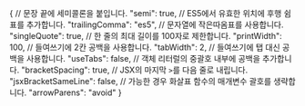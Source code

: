 {
  // 문장 끝에 세미콜론을 붙입니다.
  "semi": true,
  // ES5에서 유효한 위치에 후행 쉼표를 추가합니다.
  "trailingComma": "es5",
  // 문자열에 작은따옴표를 사용합니다.
  "singleQuote": true,
  // 한 줄의 최대 길이를 100자로 제한합니다.
  "printWidth": 100,
  // 들여쓰기에 2칸 공백을 사용합니다.
  "tabWidth": 2,
  // 들여쓰기에 탭 대신 공백을 사용합니다.
  "useTabs": false,
  // 객체 리터럴의 중괄호 내부에 공백을 추가합니다.
  "bracketSpacing": true,
  // JSX의 마지막 `>`를 다음 줄로 내립니다.
  "jsxBracketSameLine": false,
  // 가능한 경우 화살표 함수의 매개변수 괄호를 생략합니다.
  "arrowParens": "avoid"
}
